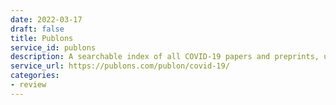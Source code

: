 ```yaml
---
date: 2022-03-17
draft: false
title: Publons
service_id: publons
description: A searchable index of all COVID-19 papers and preprints, updated daily.
service_url: https://publons.com/publon/covid-19/
categories:
- review
---
```



